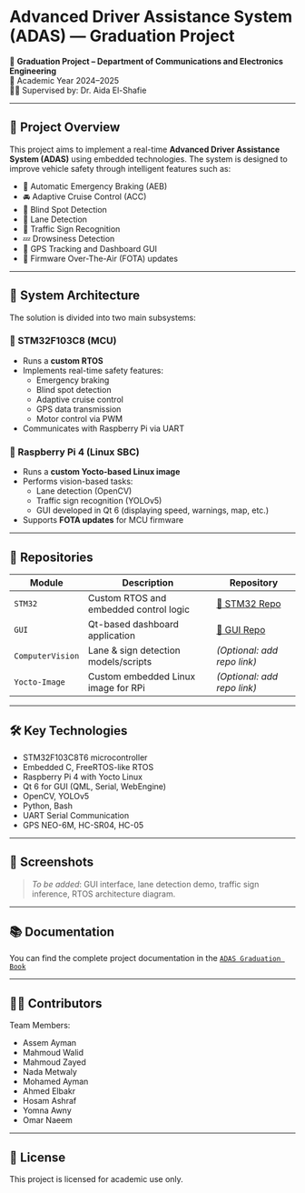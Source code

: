 # Advanced Driver Assistance System (ADAS) — Graduation Project

🚗 **Graduation Project – Department of Communications and Electronics Engineering**  
📅 Academic Year 2024–2025  
👩‍🏫 Supervised by: Dr. Aida El-Shafie

---

## 📌 Project Overview

This project aims to implement a real-time **Advanced Driver Assistance System (ADAS)** using embedded technologies. The system is designed to improve vehicle safety through intelligent features such as:

- 🛑 Automatic Emergency Braking (AEB)
- 🚘 Adaptive Cruise Control (ACC)
- 👀 Blind Spot Detection
- 🚧 Lane Detection
- 🚦 Traffic Sign Recognition
- 💤 Drowsiness Detection
- 📡 GPS Tracking and Dashboard GUI
- 📲 Firmware Over-The-Air (FOTA) updates

---

## 🧠 System Architecture

The solution is divided into two main subsystems:

### 🔹 STM32F103C8 (MCU)
- Runs a **custom RTOS**
- Implements real-time safety features:
  - Emergency braking
  - Blind spot detection
  - Adaptive cruise control
  - GPS data transmission
  - Motor control via PWM
- Communicates with Raspberry Pi via UART

### 🔹 Raspberry Pi 4 (Linux SBC)
- Runs a **custom Yocto-based Linux image**
- Performs vision-based tasks:
  - Lane detection (OpenCV)
  - Traffic sign recognition (YOLOv5)
  - GUI developed in Qt 6 (displaying speed, warnings, map, etc.)
- Supports **FOTA updates** for MCU firmware

---

## 📁 Repositories

| Module                    | Description                                  | Repository |
|---------------------------|----------------------------------------------|------------|
| `STM32`                  | Custom RTOS and embedded control logic       | [🔗 STM32 Repo](https://github.com/Graduation-Project-Automotive-ECE25/STM32) |
| `GUI`                    | Qt-based dashboard application               | [🔗 GUI Repo](https://github.com/Graduation-Project-Automotive-ECE25/GUI) |
| `ComputerVision`         | Lane & sign detection models/scripts         | *(Optional: add repo link)* |
| `Yocto-Image`            | Custom embedded Linux image for RPi          | *(Optional: add repo link)* |

---

## 🛠️ Key Technologies

- STM32F103C8T6 microcontroller
- Embedded C, FreeRTOS-like RTOS
- Raspberry Pi 4 with Yocto Linux
- Qt 6 for GUI (QML, Serial, WebEngine)
- OpenCV, YOLOv5
- Python, Bash
- UART Serial Communication
- GPS NEO-6M, HC-SR04, HC-05

---

## 📸 Screenshots

> _To be added_: GUI interface, lane detection demo, traffic sign inference, RTOS architecture diagram.

---

## 📚 Documentation

You can find the complete project documentation in the [`ADAS Graduation Book`](https://github.com/Graduation-Project-Automotive-ECE25/ADAS-Book.pdf)

---

## 👨‍💻 Contributors

Team Members:
- Assem Ayman
- Mahmoud Walid
- Mahmoud Zayed
- Nada Metwaly
- Mohamed Ayman
- Ahmed Elbakr
- Hosam Ashraf
- Yomna Awny
- Omar Naeem

---

## 🔖 License

This project is licensed for academic use only.

